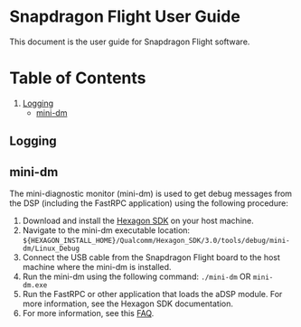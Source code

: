 # Snapdragon Flight User Guide
This document is the user guide for Snapdragon Flight software.

# Table of Contents
1. [Logging](#logging)
   - [mini-dm](#mini-dm)

## Logging
## mini-dm
The mini-diagnostic monitor (mini-dm) is used to get debug messages from the DSP (including the FastRPC application) using the following procedure:

1. Download and install  the [Hexagon SDK](https://developer.qualcomm.com/software/hexagon-dsp-sdk/tools) on your host machine.
2. Navigate to the mini-dm executable location:
``` ${HEXAGON_INSTALL_HOME}/Qualcomm/Hexagon_SDK/3.0/tools/debug/mini-dm/Linux_Debug ```
3. Connect the USB cable from the Snapdragon Flight board to the host machine where the mini-dm is installed.
4. Run the mini-dm using the following command: ``` ./mini-dm ``` OR ```mini-dm.exe```
5. Run the FastRPC or other application that loads the aDSP module. For more information, see the Hexagon SDK documentation.
6. For more information, see this [FAQ](https://developer.qualcomm.com/forum/qdn-forums/mobile-technologies/multimedia-optimization-hexagon-sdk/toolsinstallation/27111).
